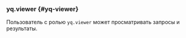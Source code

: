 ### yq.viewer {#yq-viewer}

Пользователь с ролью `yq.viewer` может просматривать запросы и результаты.
